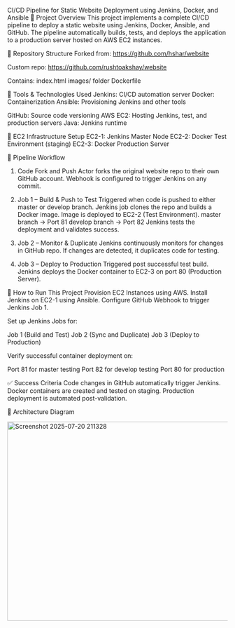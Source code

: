 CI/CD Pipeline for Static Website Deployment using Jenkins, Docker, and Ansible
📌 Project Overview
This project implements a complete CI/CD pipeline to deploy a static website using Jenkins, Docker, Ansible, and GitHub. The pipeline automatically builds, tests, and deploys the application to a production server hosted on AWS EC2 instances.

📁 Repository Structure
Forked from: https://github.com/hshar/website

Custom repo: https://github.com/rushtoakshay/website

Contains:
index.html
images/ folder
Dockerfile

🔧 Tools & Technologies Used
Jenkins: CI/CD automation server
Docker: Containerization
Ansible: Provisioning Jenkins and other tools

GitHub: Source code versioning
AWS EC2: Hosting Jenkins, test, and production servers
Java: Jenkins runtime

🧱 EC2 Infrastructure Setup
EC2-1: Jenkins Master Node
EC2-2: Docker Test Environment (staging)
EC2-3: Docker Production Server

🔄 Pipeline Workflow
1. Code Fork and Push
Actor forks the original website repo to their own GitHub account.
Webhook is configured to trigger Jenkins on any commit.

2. Job 1 – Build & Push to Test
Triggered when code is pushed to either master or develop branch.
Jenkins job clones the repo and builds a Docker image.
Image is deployed to EC2-2 (Test Environment).
master branch → Port 81
develop branch → Port 82
Jenkins tests the deployment and validates success.

3. Job 2 – Monitor & Duplicate
Jenkins continuously monitors for changes in GitHub repo.
If changes are detected, it duplicates code for testing.

4. Job 3 – Deploy to Production
Triggered post successful test build.
Jenkins deploys the Docker container to EC2-3 on port 80 (Production Server).

🚀 How to Run This Project
Provision EC2 Instances using AWS.
Install Jenkins on EC2-1 using Ansible.
Configure GitHub Webhook to trigger Jenkins Job 1.

Set up Jenkins Jobs for:

Job 1 (Build and Test)
Job 2 (Sync and Duplicate)
Job 3 (Deploy to Production)

Verify successful container deployment on:

Port 81 for master testing
Port 82 for develop testing
Port 80 for production

✅ Success Criteria
Code changes in GitHub automatically trigger Jenkins.
Docker containers are created and tested on staging.
Production deployment is automated post-validation.

📸 Architecture Diagram

<img width="981" height="454" alt="Screenshot 2025-07-20 211328" src="https://github.com/user-attachments/assets/473cd415-db7d-4729-8464-1000f9fc910d" />
